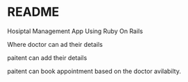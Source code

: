 # README

Hosiptal Management App Using Ruby On Rails 

Where doctor can ad their details

paitent can add their details

paitent can book appointment based on the doctor avilabilty.
